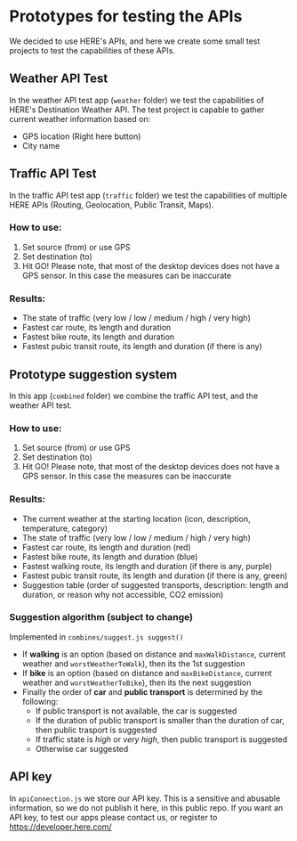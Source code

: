 # Prototypes for testing the APIs

We decided to use HERE's APIs, and here we create some small test projects to test the capabilities of these APIs.

## Weather API Test

In the weather API test app (`weather` folder) we test the capabilities of HERE's Destination Weather API.
The test project is capable to gather current weather information based on:
+ GPS location (Right here button)
+ City name

## Traffic API Test

In the traffic API test app (`traffic` folder) we test the capabilities of multiple HERE APIs (Routing, Geolocation, Public Transit, Maps).

### How to use:

1. Set source (from) or use GPS
2. Set destination (to)
3. Hit GO!
Please note, that most of the desktop devices does not have a GPS sensor. In this case the measures can be inaccurate

### Results:

+ The state of traffic (very low / low / medium / high / very high)
+ Fastest car route, its length and duration
+ Fastest bike route, its length and duration
+ Fastest pubic transit route, its length and duration (if there is any)

## Prototype suggestion system

In this app (`combined` folder) we combine the traffic API test, and the weather API test.

### How to use:

1. Set source (from) or use GPS
2. Set destination (to)
3. Hit GO!
Please note, that most of the desktop devices does not have a GPS sensor. In this case the measures can be inaccurate

### Results:

+ The current weather at the starting location (icon, description, temperature, category)
+ The state of traffic (very low / low / medium / high / very high)
+ Fastest car route, its length and duration (red)
+ Fastest bike route, its length and duration (blue)
+ Fastest walking route, its length and duration (if there is any, purple)
+ Fastest pubic transit route, its length and duration (if there is any, green)
+ Suggestion table (order of suggested transports, description: length and duration, or reason why not accessible, CO2 emission)

### Suggestion algorithm (subject to change)

Implemented in `combines/suggest.js suggest()`

+ If **walking** is an option (based on distance and `maxWalkDistance`, current weather and `worstWeatherToWalk`), then its the 1st suggestion
+ If **bike** is an option (based on distance and `maxBikeDistance`, current weather and `worstWeatherToBike`), then its the next suggestion
+ Finally the order of **car** and **public transport** is determined by the following:
    + If public transport is not available, the car is suggested
    + If the duration of public transport is smaller than the duration of car, then public trasport is suggested
    + If traffic state is *high* or *very high*, then public transport is suggested
    + Otherwise car suggested


## API key

In `apiConnection.js` we store our API key. This is a sensitive and abusable information, so we do not publish it here, in this public repo.
If you want an API key, to test our apps please contact us, or register to https://developer.here.com/
